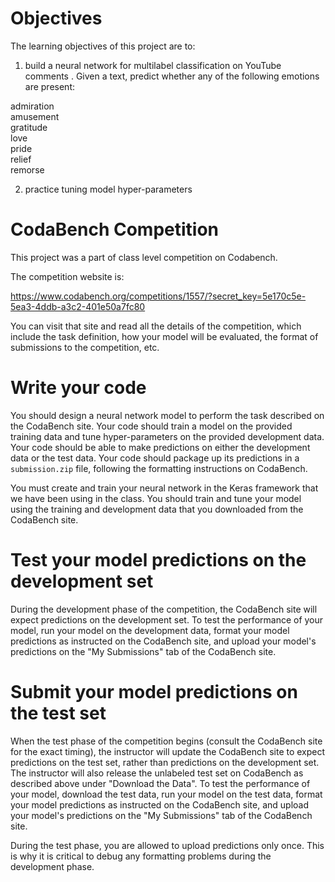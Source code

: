 # Objectives

The learning objectives of this project are to:
1. build a neural network for multilabel classification on YouTube comments . Given a text, predict whether any of the following emotions are present:

admiration  
amusement  
gratitude  
love  
pride  
relief  
remorse

2. practice tuning model hyper-parameters

# CodaBench Competition

This project was a part of class level competition on Codabench.

The competition website is:

https://www.codabench.org/competitions/1557/?secret_key=5e170c5e-5ea3-4ddb-a3c2-401e50a7fc80

You can visit that site and read all the details of the competition, which
include the task definition, how your model will be evaluated, the format of
submissions to the competition, etc.


# Write your code

You should design a neural network model to perform the task described on the
CodaBench site.
Your code should train a model on the provided training data and tune
hyper-parameters on the provided development data.
Your code should be able to make predictions on either the development data
or the test data.
Your code should package up its predictions in a `submission.zip` file,
following the formatting instructions on CodaBench.

You must create and train your neural network in the Keras framework that we
have been using in the class.
You should train and tune your model using the training and development data
that you downloaded from the CodaBench site.


# Test your model predictions on the development set

During the development phase of the competition, the CodaBench site will expect
predictions on the development set.
To test the performance of your model, run your model on the development data,
format your model predictions as instructed on the CodaBench site, and upload
your model's predictions on the "My Submissions" tab of the CodaBench site.


# Submit your model predictions on the test set

When the test phase of the competition begins (consult the CodaBench site for
the exact timing), the instructor will update the CodaBench site to expect
predictions on the test set, rather than predictions on the development set.
The instructor will also release the unlabeled test set on CodaBench as
described above under "Download the Data".
To test the performance of your model, download the test data, run your model on
the test data, format your model predictions as instructed on the CodaBench
site, and upload your model's predictions on the "My Submissions" tab of the
CodaBench site.

During the test phase, you are allowed to upload predictions only once.
This is why it is critical to debug any formatting problems during the
development phase.
 
